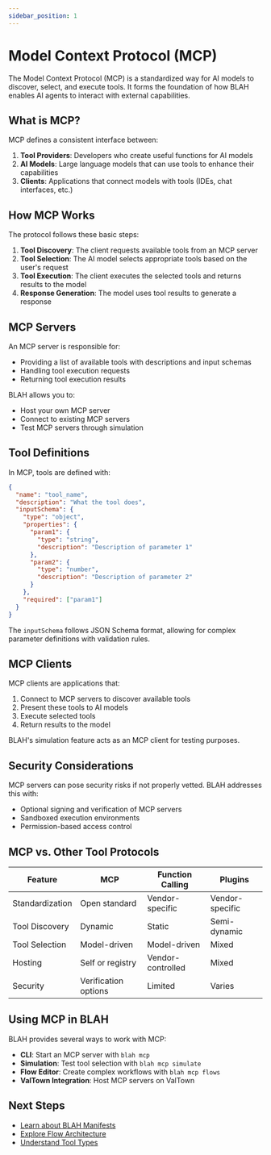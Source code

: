 ```yaml
---
sidebar_position: 1
---
```


# Model Context Protocol (MCP)

The Model Context Protocol (MCP) is a standardized way for AI models to discover, select, and execute tools. It forms the foundation of how BLAH enables AI agents to interact with external capabilities.

## What is MCP?

MCP defines a consistent interface between:

1. **Tool Providers**: Developers who create useful functions for AI models
2. **AI Models**: Large language models that can use tools to enhance their capabilities
3. **Clients**: Applications that connect models with tools (IDEs, chat interfaces, etc.)

## How MCP Works

The protocol follows these basic steps:

1. **Tool Discovery**: The client requests available tools from an MCP server
2. **Tool Selection**: The AI model selects appropriate tools based on the user's request
3. **Tool Execution**: The client executes the selected tools and returns results to the model
4. **Response Generation**: The model uses tool results to generate a response

## MCP Servers

An MCP server is responsible for:

- Providing a list of available tools with descriptions and input schemas
- Handling tool execution requests
- Returning tool execution results

BLAH allows you to:
- Host your own MCP server
- Connect to existing MCP servers
- Test MCP servers through simulation

## Tool Definitions

In MCP, tools are defined with:

```json
{
  "name": "tool_name",
  "description": "What the tool does",
  "inputSchema": {
    "type": "object",
    "properties": {
      "param1": {
        "type": "string",
        "description": "Description of parameter 1"
      },
      "param2": {
        "type": "number",
        "description": "Description of parameter 2"
      }
    },
    "required": ["param1"]
  }
}
```

The `inputSchema` follows JSON Schema format, allowing for complex parameter definitions with validation rules.

## MCP Clients

MCP clients are applications that:

1. Connect to MCP servers to discover available tools
2. Present these tools to AI models
3. Execute selected tools
4. Return results to the model

BLAH's simulation feature acts as an MCP client for testing purposes.

## Security Considerations

MCP servers can pose security risks if not properly vetted. BLAH addresses this with:

- Optional signing and verification of MCP servers
- Sandboxed execution environments
- Permission-based access control

## MCP vs. Other Tool Protocols

| Feature | MCP | Function Calling | Plugins |
|---------|-----|------------------|---------|
| Standardization | Open standard | Vendor-specific | Vendor-specific |
| Tool Discovery | Dynamic | Static | Semi-dynamic |
| Tool Selection | Model-driven | Model-driven | Mixed |
| Hosting | Self or registry | Vendor-controlled | Mixed |
| Security | Verification options | Limited | Varies |

## Using MCP in BLAH

BLAH provides several ways to work with MCP:

- **CLI**: Start an MCP server with `blah mcp`
- **Simulation**: Test tool selection with `blah mcp simulate`
- **Flow Editor**: Create complex workflows with `blah mcp flows`
- **ValTown Integration**: Host MCP servers on ValTown

## Next Steps

- [Learn about BLAH Manifests](./manifests.md)
- [Explore Flow Architecture](./flows.md)
- [Understand Tool Types](./tool-types.md)
